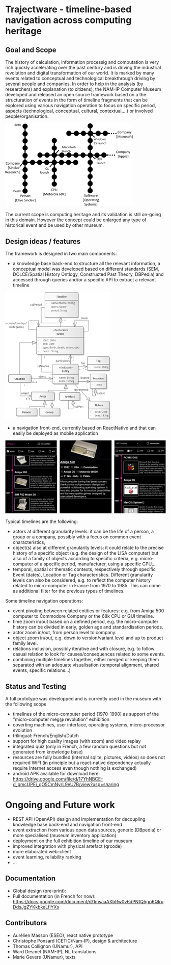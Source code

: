 # Trajectware - timeline-based navigation across computing heritage

## Goal and Scope

The history of calculation, information processig and computation is very rich quickly accelerating over the past century and is driving the industrial revolution and digital transformation of our world. It is marked by many events related to conceptual and technological breakthrough driving by several people and companies. In order to help in the analysis (by researchers) and explanation (to citizens), the NAM-IP Computer Museum developed and released an open source framework based on a the structuration of events in the form of timeline fragments that can be explored using various navigation operation to focus on specific period, aspects (technological, conceptual, cultural, contextual,...) or involved people/organisation.

<img src="https://github.com/NAMIP-Computer-Museum/guideApp/blob/main/assets/Illustrations/map.png?raw=true" width="400" />

The current scope is computing heritage and its validation is still on-going in this domain. However the concept could be enlarged any type of historical event and be used by other museum.

## Design ideas / features

The framework is designed in two main components:
* a knowledge base back-end to structure all the relevant information, a conceptual model was developed based on different standards (SEM, DOLCE/Spatial History Ontlogy, Constructed Past Theory, DBPedia) and accessed through queries and/or a specific API to extract a relevant timeline
<img src="https://github.com/NAMIP-Computer-Museum/guideApp/blob/main/assets/Illustrations/metamodel4.png?raw=true" height="400" />

* a navigation front-end, currently based on ReactNative and that can easily be deployed as mobile application
<img src="https://github.com/NAMIP-Computer-Museum/guideApp/blob/main/assets/Illustrations/protonav.jpg?raw=true" width="800" />

Typical timelines are the following:
* actors at different granularity levels: it can be the life of a person, a group or a company, possibly with a focus on common event characteristics,
* object(s) also at different granularity levels: it could relate to the precise history of a specific object (e.g. the design of the LISA computer) but also of a family of objects according to specific criteria, e.g. micro-computer of a specific period, manufacturer, using a specific CPU,...
* temporal, spatial or thematic contexts, respectively through specific Event (dates), Location or Tag characteristics. Different granularity levels can also be considered, e.g. to reflect the computer history related to micro-computer in France from 1970 to 1985. This can come as additional filter for the previous types of timelines.

Some timeline navigation operations:
* event pivoting between related entities or features: e.g. from Amiga 500 computer to Commodore Company or the 68k CPU or GUI timeline.
* time zoom in/out based on a defined period, e.g. the micro-computer history can be divided in early, golden age and standardisation periods.
* actor zoom in/out, from person level to company.
* object zoom in/out, e.g. down to version/variant level and up to product family level.
* relations inclusion, possibly iterative and with closure, e.g. to follow casual relation to look for causes/consequences related to some events.
* combining multiple timelines together, either merged or keeping them separated with an adequate visualisation (temporal alignment, shared events, specific relations...)

## Status and Testing

A full prototype was developped and is currently used in the museum with the following scope
* timelines of the micro-computer period (1970-1990) as support of the "micro-computer meg@ revolution" exhibition
* coverting machines, user interface, operating systems, micro-processor evolution
* trilingual: French/English/Dutch
* support for high quality images (with zoom) and video replay
* integrated quiz (only in French, a few random questions but not generated from knowledge base)
* resources are fully bundled (internal sqlite, pictures, vidéos) so does not required WIFI 
(in principle but a react-native dependency actually require Internet access even though nothing is exchanged) 
* android APK available for download here:  https://drive.google.com/file/d/17YhNBCE-d_gmcUPEi_gO5CmNyrL9eU7B/view?usp=sharing

# Ongoing and Future work
 
* REST API (OpenAPI) design and implementation for decoupling knowledge base back-end and navigation front-end 
* event extraction from various open data sources, generic (DBpedia) or more specialised (museum inventory application)
* deployment on the full exhibition timeline of our museum
* improved integration with physical artefact (qrcode)
* more elaborated web-client
* event learning, reliability ranking
* ...

## Documentation

* Global design (pre-print): <available soon>
* Full documentation (in French for now): https://docs.google.com/document/d/1msaaAXbRw0v6dPNfQ5gp6QIruDdsJgZYKkbkeLflYXs
  
## Contributors
  
* Aurélien Masson (ESEO), react native prototype
* Christophe Ponsard (CETIC/Nam-IP), design & architecture
* Thomas Collignon (UNamur), API
* Ward Desmet (NAM-IP), NL translations
* Marie Gevers (UNamur), texts

